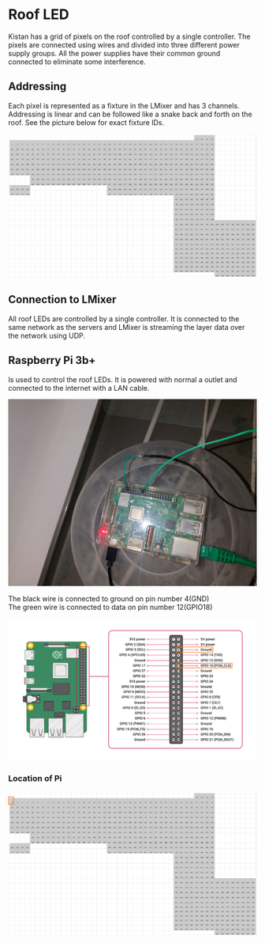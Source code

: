 # Roof LED

Kistan has a grid of pixels on the roof controlled by a single controller. The pixels are connected using wires and divided into three different power supply groups. All the power supplies have their common ground connected to eliminate
some interference.

## Addressing

Each pixel is represented as a fixture in the LMixer and has 3 channels. Addressing is linear and can be followed like a snake back and forth on the roof. See the picture below for exact fixture IDs.

![roof_indexing]

## Connection to LMixer

All roof LEDs are controlled by a single controller. It is connected to the same
network as the servers and LMixer is streaming the layer data over the network
using UDP.

[roof_indexing]: ./images/roof_indexing.png "The addressing for roof LEDs"


## Raspberry Pi 3b+
Is used to control the roof LEDs. It is powered with normal a outlet and connected to the internet with a LAN cable.

![rpi_image]

[rpi_image]: ./images/RPI_image.jpg "The pinout of the Raspberry Pi 3b+"


The black wire is connected to ground on pin number 4(GND)</br>
The green wire is connected to data on pin number 12(GPIO18)

![rpi_connection]

[rpi_connection]: ./images/RPI_GPIO_Pinout_marked.png "The pinout of the Raspberry Pi 3b+"

### Location of Pi

![rpi_location]

[rpi_location]: ./images/RPI_location.png "The pinout of the Raspberry Pi 3b+"